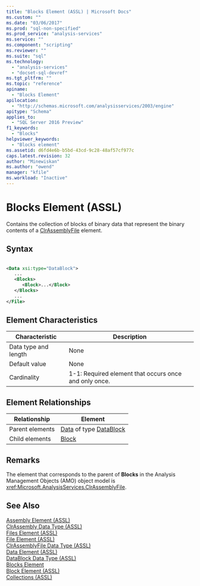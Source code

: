 ```yaml
---
title: "Blocks Element (ASSL) | Microsoft Docs"
ms.custom: ""
ms.date: "03/06/2017"
ms.prod: "sql-non-specified"
ms.prod_service: "analysis-services"
ms.service: ""
ms.component: "scripting"
ms.reviewer: ""
ms.suite: "sql"
ms.technology: 
  - "analysis-services"
  - "docset-sql-devref"
ms.tgt_pltfrm: ""
ms.topic: "reference"
apiname: 
  - "Blocks Element"
apilocation: 
  - "http://schemas.microsoft.com/analysisservices/2003/engine"
apitype: "Schema"
applies_to: 
  - "SQL Server 2016 Preview"
f1_keywords: 
  - "Blocks"
helpviewer_keywords: 
  - "Blocks element"
ms.assetid: d6fd4e6b-b5bd-43cd-9c28-48af57cf977c
caps.latest.revision: 32
author: "Minewiskan"
ms.author: "owend"
manager: "kfile"
ms.workload: "Inactive"
---
```

# Blocks Element (ASSL)
  Contains the collection of blocks of binary data that represent the binary contents of a [ClrAssemblyFile](../../../analysis-services/scripting/data-type/clrassemblyfile-data-type-assl.md) element.  
  
## Syntax  
  
```xml  
  
<Data xsi:type="DataBlock">  
   ...  
   <Blocks>  
      <Block>...</Block>  
   </Blocks>  
   ...  
</File>  
```  
  
## Element Characteristics  
  
|Characteristic|Description|  
|--------------------|-----------------|  
|Data type and length|None|  
|Default value|None|  
|Cardinality|1-1: Required element that occurs once and only once.|  
  
## Element Relationships  
  
|Relationship|Element|  
|------------------|-------------|  
|Parent elements|[Data](../../../analysis-services/scripting/objects/data-element-assl.md) of type [DataBlock](../../../analysis-services/scripting/data-type/datablock-data-type-assl.md)|  
|Child elements|[Block](../../../analysis-services/scripting/objects/block-element-assl.md)|  
  
## Remarks  
 The element that corresponds to the parent of **Blocks** in the Analysis Management Objects (AMO) object model is <xref:Microsoft.AnalysisServices.ClrAssemblyFile>.  
  
## See Also  
 [Assembly Element &#40;ASSL&#41;](../../../analysis-services/scripting/objects/assembly-element-assl.md)   
 [ClrAssembly Data Type &#40;ASSL&#41;](../../../analysis-services/scripting/data-type/clrassembly-data-type-assl.md)   
 [Files Element &#40;ASSL&#41;](../../../analysis-services/scripting/collections/files-element-assl.md)   
 [File Element &#40;ASSL&#41;](../../../analysis-services/scripting/objects/file-element-assl.md)   
 [ClrAssemblyFile Data Type &#40;ASSL&#41;](../../../analysis-services/scripting/data-type/clrassemblyfile-data-type-assl.md)   
 [Data Element &#40;ASSL&#41;](../../../analysis-services/scripting/objects/data-element-assl.md)   
 [DataBlock Data Type &#40;ASSL&#41;](../../../analysis-services/scripting/data-type/datablock-data-type-assl.md)   
 [Blocks Element](../../../analysis-services/scripting/collections/blocks-element-assl.md)   
 [Block Element &#40;ASSL&#41;](../../../analysis-services/scripting/objects/block-element-assl.md)   
 [Collections &#40;ASSL&#41;](../../../analysis-services/scripting/collections/collections-assl.md)  
  
  
